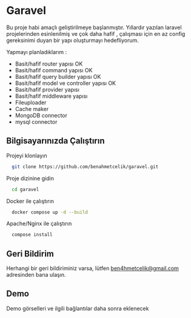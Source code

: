 
# Garavel

Bu proje habi amaçlı geliştirilmeye başlanmıştır. Yıllardır yazılan laravel projelerinden esinlenilmiş ve çok daha hafif , çalışması için en az config gereksinimi duyan bir yapı oluşturmayı hedefliyorum.

Yapmayı planladıklarım :

- Basit/hafif router yapısı OK
- Basit/hafif command yapısı OK
- Basit/hafif query builder yapısı OK
- Basit/hafif model ve controller yapısı OK
- Basit/hafif provider yapısı
- Basit/hafif middleware yapısı
- Fileuploader
- Cache maker
- MongoDB connector
- mysql connector


## Bilgisayarınızda Çalıştırın

Projeyi klonlayın

```bash
  git clone https://github.com/benahmetcelik/garavel.git
```

Proje dizinine gidin

```bash
  cd garavel
```

Docker ile çalıştırın

```bash
  docker compose up -d --build
```

Apache/Nginx ile çalıştırın

```bash
  compose install
```



## Geri Bildirim

Herhangi bir geri bildiriminiz varsa, lütfen ben4hmetcelik@gmail.com adresinden bana ulaşın.


## Demo

Demo görselleri ve ilgili bağlantılar daha sonra eklenecek
